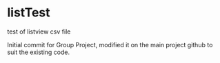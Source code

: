 # listTest
test of listview csv file

Initial commit for Group Project, modified it on the main project github to suit the existing code.

